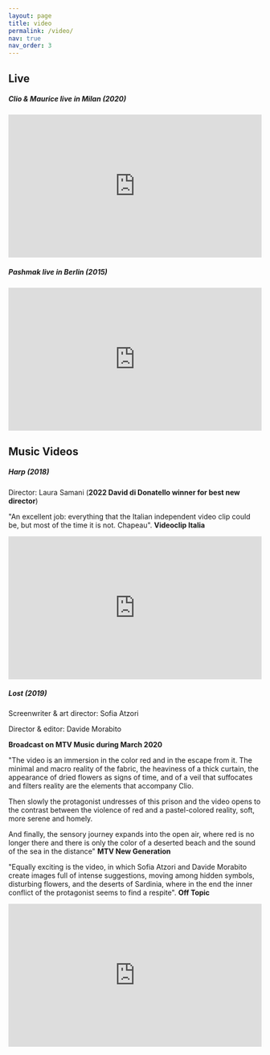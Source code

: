 ```yaml
---
layout: page
title: video
permalink: /video/
nav: true
nav_order: 3
---
```


## __Live__

##### Clio & Maurice live in Milan (2020)


<p><div id="Container"
     style="padding-bottom:56.25%; position:relative; display:block; width: 100%">
     <iframe id="Lost" width="100%" height="100%" src="https://www.youtube.com/embed/NHqgISJTMMk" frameborder="0" allowfullscreen="" style="position:absolute; top:0; left: 0"></iframe>
</div></p>




##### Pashmak live in Berlin (2015)


<p><div id="Container"
     style="padding-bottom:56.25%; position:relative; display:block; width: 100%">
     <iframe id="Ropes" width="100%" height="100%" src="https://www.youtube.com/embed/e4Cz5-pweis" frameborder="0" allowfullscreen="" style="position:absolute; top:0; left: 0"></iframe>
</div></p>

## __Music Videos__

##### Harp (2018)

Director: Laura Samani (__2022 David di Donatello winner for best new director__)

"An excellent job: everything that the Italian independent video clip could be, but most of the time it is not. Chapeau". <b>Videoclip Italia</b>


<p><div id="Container"
     style="padding-bottom:56.25%; position:relative; display:block; width: 100%">
     <iframe id="Harp" width="100%" height="100%" src="https://www.youtube.com/embed/hkIo8ApW5Jo" frameborder="0" allowfullscreen="" style="position:absolute; top:0; left: 0"></iframe>
</div></p>


##### Lost (2019)

Screenwriter & art director: Sofia Atzori

Director & editor: Davide Morabito

__Broadcast on MTV Music during March 2020__

"The video is an immersion in the color red and in the escape from it. The minimal and macro reality of the fabric, the heaviness of a thick curtain, the appearance of dried flowers as signs of time, and of a veil that suffocates and filters reality are the elements that accompany Clio. 

Then slowly the protagonist undresses of this prison and the video opens to the contrast between the violence of red and a pastel-colored reality, soft, more serene and homely.

And finally, the sensory journey expands into the open air, where red is no longer there and there is only the color of a deserted beach and the sound of the sea in the distance" <b>MTV New Generation</b>

"Equally exciting is the video, in which Sofia Atzori and Davide Morabito create images full of intense suggestions, moving among hidden symbols, disturbing flowers, and the deserts of Sardinia, where in the end the inner conflict of the protagonist seems to find a respite". <b>Off Topic</b>


<p><div id="Container"
     style="padding-bottom:56.25%; position:relative; display:block; width: 100%">
     <iframe id="Lostclip" width="100%" height="100%" src="https://https://www.youtube.com/embed/N_Sn1xplQkI" frameborder="0" allowfullscreen="" style="position:absolute; top:0; left: 0"></iframe>
</div></p>
















